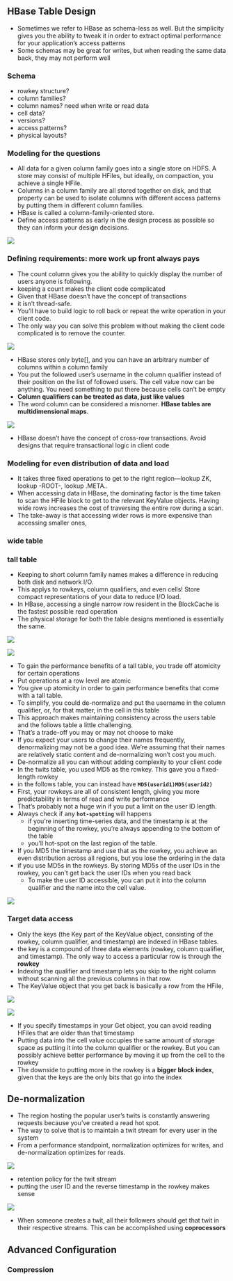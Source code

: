 
## HBase Table Design

* Sometimes we refer to HBase as schema-less as well. But the simplicity gives you the ability to tweak it in order to extract optimal performance for your application’s access patterns
* Some schemas may be great for writes, but when reading the same data back,
  they may not perform well

### Schema

* rowkey structure?
* column families?
* column names? need when write or read data
* cell data?
* versions?
* access patterns?
* physical layouts?


### Modeling for the questions

* All data for a given column family goes into a single store on HDFS. A store may consist of multiple HFiles, but ideally, on compaction, you achieve a single HFile.
* Columns in a column family are all stored together on disk, and that property can be used to isolate columns with different access patterns by putting them in different column families.
* HBase is called a column-family-oriented store.
* Define access patterns as early in the design process as possible so they can inform your design decisions.
 
![](.06_hbase_table_design_images/twist_follow_design.png)


### Defining requirements: more work up front always pays

* The count column gives you the ability to quickly display the number of users anyone is following. 
* keeping a count makes the client code complicated
* Given that HBase doesn’t have the concept of transactions
* it isn’t thread-safe.
* You’ll have to build logic to roll back or repeat the write operation in your client code.
* The only way you can solve this problem without making the client code complicated is to remove the counter.

![](.06_hbase_table_design_images/twist_follow_add_count.png)


* HBase stores only byte[], and you can have an arbitrary number of columns within a column family
* You put the followed user’s username in the column qualifier instead of their position on the list of followed users. The cell value now can be anything. You need something to put there because cells can’t be empty
* **Column qualifiers can be treated as data, just like values**
* The word column can be considered a misnomer. **HBase tables are multidimensional maps**.

![](.06_hbase_table_design_images/twist_follows_updates.png)

* HBase doesn’t have the concept of cross-row transactions. Avoid designs that require transactional logic in client code


### Modeling for even distribution of data and load

* It takes three fixed operations to get to the right region—lookup ZK, lookup -ROOT-, lookup .META..
* When accessing data in HBase, the dominating factor is the time taken to scan the HFile block to get to the relevant KeyValue objects. Having wide rows increases the cost of traversing the entire row during a scan.
* The take-away is that accessing wider rows is more expensive than accessing smaller ones,

### wide table

### tall table

* Keeping to short column family names makes a difference in reducing both disk and network I/O.
* This applys to rowkeys, column qualifiers, and even cells! Store compact representations of your data to reduce I/O load.
* In HBase, accessing a single narrow row resident in the BlockCache is the fastest possible read operation
* The physical storage for both the table designs mentioned is essentially the same.

![](.06_hbase_table_design_images/tall_table_design.png)

![](.06_hbase_table_design_images/tall_table_sample.png)

* To gain the performance benefits of a tall table, you trade off atomicity for certain operations
* Put operations at a row level are atomic
* You give up atomicity in order to gain performance benefits that come with a tall table.
* To simplify, you could de-normalize and put the username in the column qualifier, or, for that matter, in the cell in this table
* This approach makes maintaining consistency across the users table and the follows table a little challenging.
* That’s a trade-off you may or may not choose to make
* If you expect your users to change their names frequently, denormalizing may not be a good idea. We’re assuming that their names are relatively static content and de-normalizing won’t cost you much.
* De-normalize all you can without adding complexity to your client code
* In the twits table, you used MD5 as the rowkey. This gave you a fixed-length rowkey
* in the follows table, you can instead have **`MD5(userid1)MD5(userid2)`** 
* First, your rowkeys are all of consistent length, giving you more predictability in terms of read and write performance
* That’s probably not a huge win if you put a limit on the user ID length.
* Always check if any **`hot-spotting`** will happens
    * if you’re inserting time-series data, and the timestamp is at the beginning of the rowkey, you’re always appending to the bottom of the table 
    * you’ll hot-spot on the last region of the table.
* If you MD5 the timestamp and use that as the rowkey, you achieve an even distribution across all regions, but you lose the ordering in the data
* if you use MD5s in the rowkeys. By storing MD5s of the user IDs in the rowkey, you can’t get back the user IDs when you read back
    * To make the user ID accessible, you can put it into the column qualifier and the name into the cell value.

![](.06_hbase_table_design_images/md5_rowkey.png)

### Target data access

* Only the keys (the Key part of the KeyValue object, consisting of the rowkey, column qualifier, and timestamp) are indexed in HBase tables.
* the key is a compound of three data elements (rowkey, column qualifier, and timestamp). The only way to access a particular row is through the **rowkey**
* Indexing the qualifier and timestamp lets you skip to the right column without scanning all the previous columns in that row.
* The KeyValue object that you get back is basically a row from the HFile,

![](.06_hbase_table_design_images/table_logic_physical.png)

![](.06_hbase_table_design_images/perf_diff.png)

* If you specify timestamps in your Get object, you can avoid reading HFiles that are older than that timestamp 
* Putting data into the cell value occupies the same amount of storage space as putting it into the column qualifier or the rowkey. But you can possibly achieve better performance by moving it up from the cell to the rowkey
* The downside to putting more in the rowkey is a **bigger block index**, given that the keys are the only bits that go into the index



## De-normalization

* The region hosting the popular user’s twits is constantly answering requests because you’ve created a read hot spot. 
* The way to solve that is to maintain a twit stream for every user in the system
* From a performance standpoint, normalization optimizes for writes, and de-normalization optimizes for reads.

![](.06_hbase_table_design_images/norm_denorm.png)

* retention policy for the twit stream
* putting the user ID and the reverse timestamp in the rowkey makes sense

![](.06_hbase_table_design_images/twit_streams.png)

* When someone creates a twit, all their followers should get that twit in their respective streams. This can be accomplished using **coprocessors**




## Advanced Configuration


### Compression

